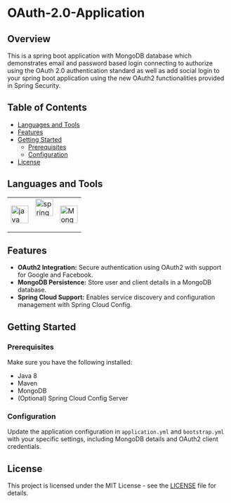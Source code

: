 # OAuth-2.0-Application

## Overview
This is a spring boot application with MongoDB database which demonstrates email and password based login connecting to authorize using the OAuth 2.0 authentication standard as well as add social login to your spring boot application using the new OAuth2 functionalities provided in Spring Security.

## Table of Contents

- [Languages and Tools](#languages-and-tools)
- [Features](#features)
- [Getting Started](#getting-started)
  - [Prerequisites](#prerequisites)
  - [Configuration](#configuration)
- [License](#license)

## Languages and Tools
<table>
    <tbody>
        <tr valign="top">
            <td> <p align="left"> <a href="https://www.java.com" target="_blank" rel="noreferrer"> <img src="https://www.vectorlogo.zone/logos/java/java-icon.svg" title="Java" alt="java" width="40" height="40"/> </a> </td>
            <td> <a href="https://spring.io/" target="_blank" rel="noreferrer"> <img src="https://www.vectorlogo.zone/logos/springio/springio-icon.svg" title="Spring Boot" alt="spring" width="40" height="40"/> </a> </td>
            <td> <p align="left"> <a href="https://www.mongodb.com/" target="_blank" rel="noreferrer"> <img src="https://s3-symbol-logo.tradingview.com/mongodb--big.svg" title="MongoDB" alt="MongoDB" width="40" height="40"/> </a> </td>
        </p>
        </tr>
    </tbody>
</table>

## Features

- **OAuth2 Integration:** Secure authentication using OAuth2 with support for Google and Facebook.
- **MongoDB Persistence:** Store user and client details in a MongoDB database.
- **Spring Cloud Support:** Enables service discovery and configuration management with Spring Cloud Config.

## Getting Started

### Prerequisites

Make sure you have the following installed:

- Java 8
- Maven
- MongoDB
- (Optional) Spring Cloud Config Server

### Configuration

Update the application configuration in `application.yml` and `bootstrap.yml` with your specific settings, including MongoDB details and OAuth2 client credentials.

## License

This project is licensed under the MIT License - see the [LICENSE](LICENSE) file for details.
